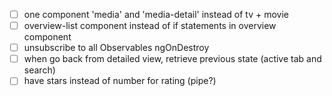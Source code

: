 - [ ] one component 'media' and 'media-detail' instead of tv + movie
- [ ] overview-list component instead of if statements in overview component
- [ ] unsubscribe to all Observables ngOnDestroy
- [ ] when go back from detailed view, retrieve previous state (active tab and search)
- [ ] have stars instead of number for rating (pipe?)
